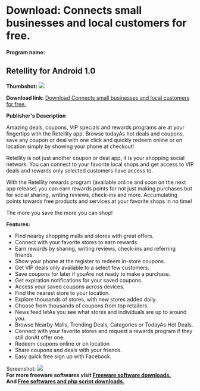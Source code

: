 # Download: Connects small businesses and local customers for free.

**Program name:**

## Retellity for Android 1.0

  
**Thumbshot:** ![](http://www.freewarefiles.com/screenshot/retellity_md.jpg)   
  
**Download link:** [Download Connects small businesses and local customers for free.](http://freesoftwares.boysofts.com/Retellity-for-Android_program_92732.html)  
  


**Publisher's Description**  
  


Amazing deals, coupons, VIP specials and rewards programs are at your fingertips with the Retellity app. Browse todayAs hot deals and coupons, save any coupon or deal with one click and quickly redeem online or on location simply by showing your phone at checkout! 

Retellity is not just another coupon or deal app, it is your shopping social network. You can connect to your favorite local shops and get access to VIP deals and rewards only selected customers have access to.

With the Retellity rewards program (available online and soon on the next app release) you can earn rewards points for not just making purchases but for social sharing, writing reviews, check-ins and more. Accumulating points towards free products and services at your favorite shops in no time!

The more you save the more you can shop!

**Features:**

  * Find nearby shopping malls and stores with great offers. 
  * Connect with your favorite stores to earn rewards. 
  * Earn rewards by sharing, writing reviews, check-ins and referring friends. 
  * Show your phone at the register to redeem in-store coupons. 
  * Get VIP deals only available to a select few customers. 
  * Save coupons for later if youAre not ready to make a purchase. 
  * Get expiration notifications for your saved coupons. 
  * Access your saved coupons across devices. 
  * Find the nearest store to your location. 
  * Explore thousands of stores, with new stores added daily. 
  * Choose from thousands of coupons from top retailers. 
  * News feed letAs you see what stores and individuals are up to around you. 
  * Browse Nearby Malls, Trending Deals, Categories or TodayAs Hot Deals. 
  * Connect with your favorite stores and request a rewards program if they still donAt offer one. 
  * Redeem coupons online or on location 
  * Share coupons and deals with your friends. 
  * Easy quick free sign up with Facebook. 

  
  
Screenshot: ![](http://www.freewarefiles.com/screenshot/retellity.jpg)   
**For more freeware softwares visit [Freeware software downloads.](http://freesoftwares.boysofts.com/)**   
**And [Free softwares and php script downloads.](http://www.boysofts.com/)**
